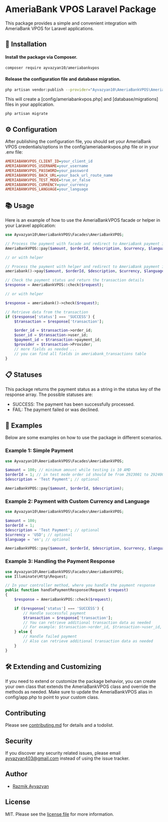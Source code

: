 <h1 align="left">AmeriaBank VPOS Laravel Package</h1>
<p align="left">
  This package provides a simple and convenient integration with AmeriaBank VPOS for Laravel applications.
</p>

## 🚀 Installation
#### Install the package via Composer.
```` bash
composer require ayvazyan10/ameriabankvpos
````
#### Release the configuration file and database migration.
```` bash
php artisan vendor:publish --provider="Ayvazyan10\AmeriaBankVPOS\AmeriaBankVPOSServiceProvider"
````
This will create a [config/ameriabankvpos.php] and [database/migrations] files in your application.
```` bash
php artisan migrate
````
## ⚙️ Configuration
After publishing the configuration file, you should set your AmeriaBank VPOS credentials/options in the config/ameriabankvpos.php file or in your .env file:
```` ini
AMERIABANKVPOS_CLIENT_ID=your_client_id
AMERIABANKVPOS_USERNAME=your_username
AMERIABANKVPOS_PASSWORD=your_password
AMERIABANKVPOS_BACK_URL=your_back_url_route_name
AMERIABANKVPOS_TEST_MODE=true_or_false
AMERIABANKVPOS_CURRENCY=your_currency
AMERIABANKVPOS_LANGUAGE=your_language
````
## 📚 Usage
Here is an example of how to use the AmeriaBankVPOS facade or helper in your Laravel application:
```` php
use Ayvazyan10\AmeriaBankVPOS\Facades\AmeriaBankVPOS;

// Process the payment with facade and redirect to AmeriaBank payment interface
AmeriaBankVPOS::pay($amount, $orderId, $description, $currency, $language);

// or with helper

// Process the payment with helper and redirect to AmeriaBank payment interface
ameriabank()->pay($amount, $orderId, $description, $currency, $language);

// Check the payment status and return the transaction details
$response = AmeriaBankVPOS::check($request);

// or with helper

$response = ameriabank()->check($request);

// Retrieve data from the transaction
if ($response['status'] === 'SUCCESS') {
    $transaction = $response['transaction'];

    $order_id = $transaction->order_id;
    $user_id = $transaction->user_id;
    $payment_id = $transaction->payment_id;
    $provider = $transaction->Provider;
    // more fields as needed ...
    // you can find all fields in ameriabank_transactions table
}
````
## 📋 Statuses
This package returns the payment status as a string in the status key of the response array. The possible statuses are:

- SUCCESS: The payment has been successfully processed.
- FAIL: The payment failed or was declined.

## 📖 Examples
Below are some examples on how to use the package in different scenarios.
### Example 1: Simple Payment
``` php
use Ayvazyan10\AmeriaBankVPOS\Facades\AmeriaBankVPOS;

$amount = 100; // minimum amount while testing is 10 AMD
$orderId = 1; // in test mode order id should be from 2923001 to 2924000
$description = 'Test Payment'; // optional

AmeriaBankVPOS::pay($amount, $orderId, $description);
```
### Example 2: Payment with Custom Currency and Language
``` php
use Ayvazyan10\AmeriaBankVPOS\Facades\AmeriaBankVPOS;

$amount = 100;
$orderId = 1;
$description = 'Test Payment'; // optional
$currency = 'USD'; // optional
$language = 'en'; // optional

AmeriaBankVPOS::pay($amount, $orderId, $description, $currency, $language);
```
### Example 3: Handling the Payment Response
```` php
use Ayvazyan10\AmeriaBankVPOS\Facades\AmeriaBankVPOS;
use Illuminate\Http\Request;

// In your controller method, where you handle the payment response
public function handlePaymentResponse(Request $request)
{
    $response = AmeriaBankVPOS::check($request);

    if ($response['status'] === 'SUCCESS') {
        // Handle successful payment
        $transaction = $response['transaction'];
        // You can retrieve additional transaction data as needed
        // For example: $transaction->order_id, $transaction->user_id, etc.
    } else {
        // Handle failed payment
        // Also can retrieve additional transaction data as needed
    }
}

````

## 🛠️ Extending and Customizing
If you need to extend or customize the package behavior, you can create your own class that extends the AmeriaBankVPOS class and override the methods as needed. Make sure to update the AmeriaBankVPOS alias in config/app.php to point to your custom class.

## Contributing

Please see [contributing.md](contributing.md) for details and a todolist.

## Security

If you discover any security related issues, please email ayvazyan403@gmail.com instead of using the issue tracker.

## Author

- <a href="https://github.com/ayvazyan10">Razmik Ayvazyan</a>

## License

MIT. Please see the [license file](license.md) for more information.
